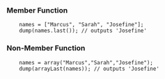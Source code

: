 ### Member Function

```luceescript+trycf
	names = ["Marcus", "Sarah", "Josefine"];
	dump(names.last()); // outputs 'Josefine'
```

### Non-Member Function

```luceescript+trycf
	names = array("Marcus","Sarah","Josefine");
	dump(arrayLast(names)); // outputs 'Josefine'
```

